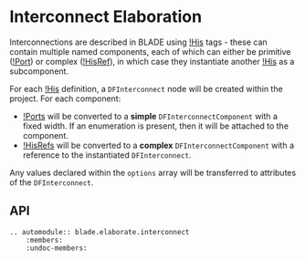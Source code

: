 # Interconnect Elaboration

Interconnections are described in BLADE using [!His](../../schema_tags/his.md) tags - these can contain multiple named components, each of which can either be primitive ([!Port](../../schema_tags/port.md)) or complex ([!HisRef](../../schema_tags/hisref.md)), in which case they instantiate another [!His](../../schema_tags/his.md) as a subcomponent.

For each [!His](../../schema_tags/his.md) definition, a `DFInterconnect` node will be created within the project. For each component:

 * [!Ports](../../schema_tags/port.md) will be converted to a **simple** `DFInterconnectComponent` with a fixed width. If an enumeration is present, then it will be attached to the component.
 * [!HisRefs](../../schema_tags/hisref.md) will be converted to a **complex**
 `DFInterconnectComponent` with a reference to the instantiated `DFInterconnect`.

Any values declared within the `options` array will be transferred to attributes of the `DFInterconnect`.

## API
```eval_rst
.. automodule:: blade.elaborate.interconnect
    :members:
    :undoc-members:
```